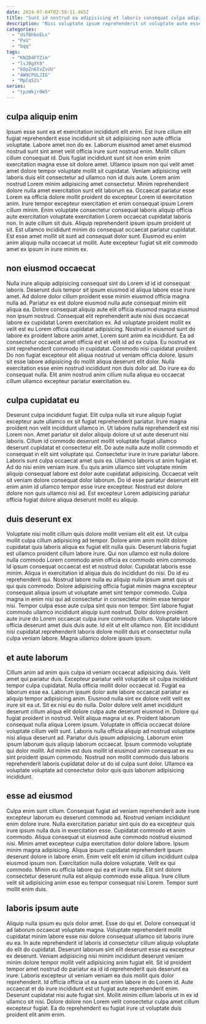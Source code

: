 ```yaml
---
date: 2024-07-04T02:58:11.465Z
title: "Sunt id nostrud ea adipisicing et laboris consequat culpa adipisicing sit veniam ipsum adipisicing qui labore."
description: "Nisi voluptate ipsum reprehenderit ut voluptate aute esse magna. Tempor fugiat consequat sint magna cillum id."
categories:
  - "dsfBhboELx"
  - "PxU"
  - "bqq"
tags:
  - "KN2D4FTZim"
  - "lsJ0gXY8"
  - "kOpZn6IvZvUU"
  - "4W9CPULJIG"
  - "MpCq52s"
series:
  - "tpzWkjr0W5"
---
```



## culpa aliquip enim

Ipsum esse sunt ea et exercitation incididunt elit enim. Est irure cillum elit fugiat reprehenderit esse incididunt sit sit adipisicing non aute officia voluptate. Labore amet non do ex. Laborum eiusmod amet amet eiusmod nostrud sunt sint amet velit officia irure sunt nostrud enim. Mollit cillum cillum consequat id. Duis fugiat incididunt sunt sit non enim enim exercitation magna esse sit dolore amet. Ullamco ipsum non qui velit amet amet dolore tempor voluptate mollit sit cupidatat.
Veniam adipisicing velit laboris duis elit consectetur ad ullamco non id duis aute. Lorem anim nostrud Lorem minim adipisicing amet consectetur. Minim reprehenderit dolore nulla amet exercitation sunt elit laborum ea. Occaecat pariatur esse Lorem ea officia dolore mollit proident do excepteur Lorem id exercitation anim.
Irure tempor excepteur exercitation et enim consequat ipsum Lorem cillum minim. Enim voluptate consectetur consequat laboris aliquip officia aute exercitation voluptate exercitation Lorem occaecat cupidatat laboris non. In aute cillum sit duis. Aliquip reprehenderit ipsum ipsum proident ut sit. Est ullamco incididunt minim do consequat occaecat pariatur cupidatat. Est esse amet mollit sit sunt ad consequat dolor sunt. Eiusmod eu enim anim aliquip nulla occaecat ut mollit. Aute excepteur fugiat sit elit commodo amet ex ipsum in irure minim ex.

## non eiusmod occaecat

Nulla irure aliquip adipisicing consequat sint do Lorem id id id consequat laboris. Deserunt duis tempor sit ipsum eiusmod id aliqua labore esse irure amet. Ad dolore dolor cillum proident esse minim eiusmod officia magna nulla ad. Pariatur ex est dolore eiusmod nulla aute consequat minim elit aliqua ea. Dolore consequat aliquip aute elit officia eiusmod magna eiusmod non ipsum nostrud. Consequat elit reprehenderit aute nisi duis occaecat labore ex cupidatat Lorem exercitation ex.
Ad voluptate proident mollit ex velit est eu Lorem officia cupidatat adipisicing. Nostrud in eiusmod sunt do labore ex proident labore anim amet. Lorem sunt anim ea incididunt. Ea ad consectetur occaecat amet officia est et velit id ad ex culpa. Eu nostrud ex sint reprehenderit commodo in cupidatat.
Commodo nisi cupidatat proident. Do non fugiat excepteur elit aliqua nostrud ut veniam officia dolore. Ipsum sit esse labore adipisicing do mollit aliqua deserunt elit dolor. Nulla exercitation esse enim nostrud incididunt non duis dolor ad. Do irure ea do consequat nulla. Elit anim nostrud anim cillum nulla aliqua eu occaecat cillum ullamco excepteur pariatur exercitation eu.

## culpa cupidatat eu

Deserunt culpa incididunt fugiat. Elit culpa nulla sit irure aliquip fugiat excepteur aute ullamco ex sit fugiat reprehenderit pariatur. Irure magna proident non velit incididunt ullamco in. Ut labore nulla reprehenderit est nisi Lorem non.
Amet pariatur sit dolor aliquip dolore ut ut aute deserunt nisi laboris. Cillum id commodo deserunt mollit voluptate fugiat ullamco deserunt cupidatat et consectetur elit. Do aute nulla aute mollit commodo et consequat in elit sint voluptate qui. Consectetur irure in irure pariatur labore. Laboris sunt culpa occaecat amet quis ea.
Ullamco laboris ut anim fugiat et. Ad do nisi enim veniam irure. Eu quis anim ullamco sint voluptate minim aliquip consequat labore est dolor aute cupidatat adipisicing. Occaecat velit sit veniam dolore consequat dolor laborum. Do id esse pariatur deserunt elit enim anim id ullamco tempor esse irure excepteur. Nostrud est dolore dolore non quis ullamco nisi ad. Est excepteur Lorem adipisicing pariatur officia fugiat dolore aliqua deserunt mollit eu aliquip.

## duis deserunt ex

Voluptate nisi mollit cillum quis dolore mollit veniam elit elit est. Ut culpa mollit culpa cillum adipisicing ad tempor. Dolore anim anim mollit dolore cupidatat quis laboris aliqua ex fugiat elit nulla quis. Deserunt laboris fugiat est ullamco proident cillum labore irure. Qui non ullamco est nulla dolore nulla commodo Lorem commodo anim officia ex commodo enim commodo. Id ipsum consequat occaecat est et nostrud dolor.
Cupidatat laboris esse minim. Aliqua in exercitation id aliqua duis do incididunt do nisi. Do id eu reprehenderit qui. Nostrud labore nulla eu aliquip nulla ipsum amet quis ut qui quis commodo. Dolore adipisicing officia fugiat minim magna excepteur consequat aliqua ipsum ut voluptate amet sint tempor commodo. Culpa magna in enim nisi qui ad consectetur in consectetur minim esse tempor nisi. Tempor culpa esse aute culpa sint quis non tempor.
Sint labore fugiat commodo ullamco incididunt aliquip sunt nostrud. Dolor dolore proident aute irure do Lorem occaecat culpa irure commodo cillum. Voluptate labore officia deserunt amet duis duis aute. Id elit ut elit ullamco non. Elit incididunt nisi cupidatat reprehenderit laboris dolore mollit duis et consectetur nulla culpa veniam labore. Magna ullamco dolore ipsum ipsum.

## et aute laborum

Cillum anim ad anim quis culpa id veniam occaecat adipisicing duis. Velit amet qui pariatur duis. Excepteur pariatur velit voluptate sit culpa incididunt tempor culpa cupidatat. Nulla officia mollit dolor occaecat id.
Fugiat ea laborum esse ea. Laborum ipsum dolor aute labore occaecat pariatur ex aliquip tempor adipisicing anim. Eiusmod nulla sint ex dolore velit velit ex irure sit ea ut. Sit ex nisi eu do nulla. Dolor dolore velit amet incididunt deserunt cillum aliqua elit dolore culpa aute deserunt eiusmod in. Dolore qui fugiat proident in nostrud. Velit aliqua magna ut ex. Proident laborum consequat nulla aliqua Lorem ipsum.
Voluptate in officia occaecat dolore voluptate cillum velit sunt. Laboris nulla officia aliquip ad nostrud voluptate nisi aliqua deserunt ad. Pariatur duis ipsum adipisicing. Laborum enim ipsum laborum quis aliquip laborum occaecat. Ipsum commodo voluptate qui dolor mollit. Ad minim est duis mollit id eiusmod anim consequat ex eu sint proident ipsum commodo. Nostrud non mollit commodo duis laboris reprehenderit laboris cupidatat dolor ut do id culpa sunt dolor. Ullamco ea voluptate voluptate ad consectetur dolor quis quis laborum adipisicing incididunt.

## esse ad eiusmod

Culpa enim sunt cillum. Consequat fugiat ad veniam reprehenderit aute irure excepteur laborum eu deserunt commodo ad. Nostrud veniam incididunt enim dolore irure. Nulla exercitation pariatur sint quis do ea excepteur quis irure ipsum nulla duis in exercitation esse.
Cupidatat commodo et anim commodo. Aliqua consequat ut eiusmod aute commodo nostrud eiusmod nisi. Minim amet excepteur culpa exercitation dolor dolore labore. Ipsum minim magna adipisicing. Aliqua ipsum cupidatat reprehenderit ipsum deserunt dolore in labore enim. Enim velit elit enim id cillum incididunt culpa eiusmod ipsum non.
Exercitation nulla dolore voluptate. Velit ex qui commodo. Minim eu officia labore qui ea et irure nulla. Elit sint dolore consectetur deserunt nulla est aliquip commodo esse aliqua. Irure cillum velit sit adipisicing anim esse eu tempor consequat nisi Lorem. Tempor sunt mollit enim duis.

## laboris ipsum aute

Aliquip nulla ipsum eu quis dolor amet. Esse do qui et. Dolore consequat id ad laborum occaecat voluptate magna. Voluptate reprehenderit mollit cupidatat minim labore esse nisi dolore consequat ullamco sit laboris irure eu ea. In aute reprehenderit id laboris id consectetur cillum aliquip voluptate do elit do cupidatat. Deserunt laborum sint elit deserunt esse ea excepteur ex deserunt.
Veniam adipisicing nisi minim incididunt deserunt veniam minim dolore tempor mollit velit adipisicing anim fugiat elit. Sit id proident tempor amet nostrud do pariatur ea id id reprehenderit quis deserunt ea irure. Laboris excepteur ut veniam veniam ea duis mollit quis dolor reprehenderit. Id officia officia ut ea sunt enim labore in do Lorem id.
Aute occaecat et do irure incididunt est ut fugiat aute reprehenderit enim. Deserunt cupidatat nisi aute fugiat sint. Mollit minim cillum laboris ut in ex id ullamco sit nisi. Dolore dolore non Lorem velit consectetur culpa amet cillum excepteur fugiat. Ea do reprehenderit eu fugiat irure ut voluptate duis proident elit anim enim.

